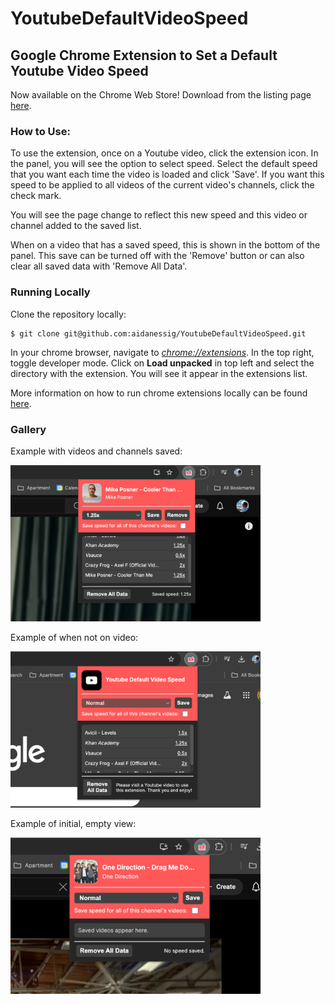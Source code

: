 # YoutubeDefaultVideoSpeed

## Google Chrome Extension to Set a Default Youtube Video Speed

Now available on the Chrome Web Store! Download from the listing page [here](https://chromewebstore.google.com/detail/hjeoljpoeejbcphgkdekeaoddggoekhp?utm_source=item-share-cp).

### How to Use:

To use the extension, once on a Youtube video, click the extension icon. In the panel, you will see the option to select speed. Select the default speed that you want each time the video is loaded and click 'Save'. If you want this speed to be applied to all videos of the current video's channels, click the check mark. 

You will see the page change to reflect this new speed and this video or channel added to the saved list. 

When on a video that has a saved speed, this is shown in the bottom of the panel. This save can be turned off with the 'Remove' button or can also clear all saved data with 'Remove All Data'.

### Running Locally

Clone the repository locally:
```
$ git clone git@github.com:aidanessig/YoutubeDefaultVideoSpeed.git
```
In your chrome browser, navigate to *[chrome://extensions](chrome://extensions)*. In the top right, toggle developer mode. Click on **Load unpacked** in top left and select the directory with the extension. You will see it appear in the extensions list. 

More information on how to run chrome extensions locally can be found [here](https://medium.com/@aabroo.jalil/how-to-test-a-chrome-extension-locally-step-by-step-guide-852e4622d4c7).

### Gallery

Example with videos and channels saved:

<img src="./gallery/IMG A 1280x800.png" alt="Example 1" width="400">

Example of when not on video:

<img src="./gallery/IMG B 1280x800.png" alt="Example 2" width="400">

Example of initial, empty view:

<img src="./gallery/IMG C 1280x800.png" alt="Example 3" width="400">